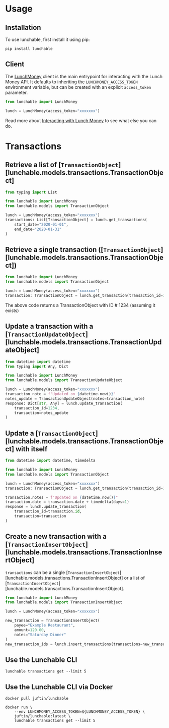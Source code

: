 # Usage

## Installation

To use lunchable, first install it using pip:

```shell
pip install lunchable
```

## Client

The [LunchMoney](interacting.md#interacting-with-lunch-money) client is the main entrypoint
for interacting with the Lunch Money API. It defaults to inheriting the `LUNCHMONEY_ACCESS_TOKEN`
environment variable, but can be created with an explicit `access_token` parameter.

```python
from lunchable import LunchMoney

lunch = LunchMoney(access_token="xxxxxxx")
```

Read more about [Interacting with Lunch Money](interacting.md#lunchmoney)
to see what else you can do.

# Transactions

## Retrieve a list of [`TransactionObject`][lunchable.models.transactions.TransactionObject]

```python
from typing import List

from lunchable import LunchMoney
from lunchable.models import TransactionObject

lunch = LunchMoney(access_token="xxxxxxx")
transactions: List[TransactionObject] = lunch.get_transactions(
    start_date="2020-01-01",
    end_date="2020-01-31"
)
```

## Retrieve a single transaction ([`TransactionObject`][lunchable.models.transactions.TransactionObject])

```python
from lunchable import LunchMoney
from lunchable.models import TransactionObject

lunch = LunchMoney(access_token="xxxxxxx")
transaction: TransactionObject = lunch.get_transaction(transaction_id=1234)
```

The above code returns a TransactionObject with ID # 1234 (assuming it exists)

## Update a transaction with a [`TransactionUpdateObject`][lunchable.models.transactions.TransactionUpdateObject]

```python
from datetime import datetime
from typing import Any, Dict

from lunchable import LunchMoney
from lunchable.models import TransactionUpdateObject

lunch = LunchMoney(access_token="xxxxxxx")
transaction_note = f"Updated on {datetime.now()}"
notes_update = TransactionUpdateObject(notes=transaction_note)
response: Dict[str, Any] = lunch.update_transaction(
    transaction_id=1234,
    transaction=notes_update
)
```

## Update a [`TransactionObject`][lunchable.models.transactions.TransactionObject] with itself

```python
from datetime import datetime, timedelta

from lunchable import LunchMoney
from lunchable.models import TransactionObject

lunch = LunchMoney(access_token="xxxxxxx")
transaction: TransactionObject = lunch.get_transaction(transaction_id=1234)

transaction.notes = f"Updated on {datetime.now()}"
transaction.date = transaction.date + timedelta(days=1)
response = lunch.update_transaction(
    transaction_id=transaction.id,
    transaction=transaction
)
```

## Create a new transaction with a [`TransactionInsertObject`][lunchable.models.transactions.TransactionInsertObject]

`transactions` can be a single [`TransactionInsertObject`][lunchable.models.transactions.TransactionInsertObject]
or a list of [`TransactionInsertObject`][lunchable.models.transactions.TransactionInsertObject].

```python
from lunchable import LunchMoney
from lunchable.models import TransactionInsertObject

lunch = LunchMoney(access_token="xxxxxxx")

new_transaction = TransactionInsertObject(
    payee="Example Restaurant",
    amount=120.00,
    notes="Saturday Dinner"
)
new_transaction_ids = lunch.insert_transactions(transactions=new_transaction)
```

## Use the Lunchable CLI

```shell
lunchable transactions get --limit 5
```

## Use the Lunchable CLI via Docker

```shell
docker pull juftin/lunchable
```

```shell
docker run \
    --env LUNCHMONEY_ACCESS_TOKEN=${LUNCHMONEY_ACCESS_TOKEN} \
    juftin/lunchable:latest \
    lunchable transactions get --limit 5
```
